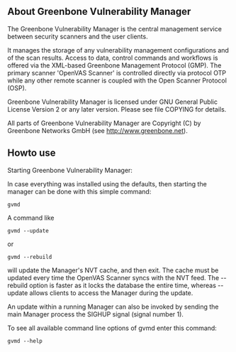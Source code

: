 About Greenbone Vulnerability Manager
-------------------------------------

The Greenbone Vulnerability Manager is the central management service between
security scanners and the user clients.

It manages the storage of any vulnerability management configurations and of the
scan results. Access to data, control commands and workflows is offered via the
XML-based Greenbone Management Protocol (GMP). The primary scanner 'OpenVAS Scanner'
is controlled directly via protocol OTP while any other remote scanner is coupled
with the Open Scanner Protocol (OSP).

Greenbone Vulnerability Manager is licensed under GNU General Public License
Version 2 or any later version.  Please see file COPYING for details.

All parts of Greenbone Vulnerability Manager are Copyright (C) by Greenbone
Networks GmbH (see http://www.greenbone.net).


Howto use
---------

Starting Greenbone Vulnerability Manager:

In case everything was installed using the defaults, then starting the manager
can be done with this simple command:

    gvmd


A command like

    gvmd --update

or

    gvmd --rebuild

will update the Manager's NVT cache, and then exit.  The cache must be
updated every time the OpenVAS Scanner syncs with the NVT feed.  The --rebuild
option is faster as it locks the database the entire time, whereas --update
allows clients to access the Manager during the update.

An update within a running Manager can also be invoked by sending the main
Manager process the SIGHUP signal (signal number 1).


To see all available command line options of gvmd enter this command:

    gvmd --help
